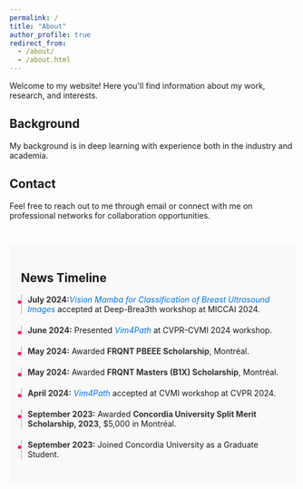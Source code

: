 ```yaml
---
permalink: /
title: "About"
author_profile: true
redirect_from: 
  - /about/
  - /about.html
---
```


<p>Welcome to my website! Here you'll find information about my work, research, and interests.</p>

<h2>Background</h2>
<p>My background is  in deep learning with experience both in the industry and academia.  </p>

<h2>Contact</h2>
<p>Feel free to reach out to me through email or connect with me on professional networks for collaboration opportunities.</p>


<style>
  .timeline li {
    padding-left: 10px;
    border-left: 2px solid #ccc;
    position: relative;
  }

  .timeline li::before {
    content: '•';
    position: absolute;
    left: -10px;
    top: 0;
    font-size: 20px;
    color: #fe0f62;
  }

  .timeline li strong {
    color: #333;
    font-weight: bold;
  }
</style>

<section id="news-timeline" style="padding: 20px; background-color: #f9f9f9; margin-top: 40px;">
  <h1>News Timeline</h1>
  <ul class="timeline" style="list-style: none; padding: 0;">
    <li style="margin-bottom: 20px;">
      <strong>July 2024:</strong><a href="/publication/2024-10-10-buvim" style="color: #0073e6; text-decoration: none;"><em>Vision Mamba for Classification of Breast Ultrasound Images</em></a> accepted at Deep-Brea3th workshop at MICCAI 2024.
    </li>
    <li style="margin-bottom: 20px;">
      <strong>June 2024:</strong> Presented <a href="/publication/2024-06-18-vim4path" style="color: #0073e6; text-decoration: none;"><em>Vim4Path</em></a> at CVPR-CVMI 2024 workshop.
    </li>
    <li style="margin-bottom: 20px;">
      <strong>May 2024:</strong> Awarded <strong>FRQNT PBEEE Scholarship</strong>, Montréal.
    </li>
    <li style="margin-bottom: 20px;">
      <strong>May 2024:</strong> Awarded <strong>FRQNT Masters (B1X) Scholarship</strong>, Montréal.
    </li>
    <li style="margin-bottom: 20px;">
      <strong>April 2024:</strong> <a href="/publication/2024-06-18-vim4path" style="color: #0073e6; text-decoration: none;"><em>Vim4Path</em></a> accepted at CVMI workshop at CVPR 2024.
    </li>
    <li style="margin-bottom: 20px;">
      <strong>September 2023:</strong> Awarded <strong>Concordia University Split Merit Scholarship, 2023</strong>, $5,000 in Montréal.
    </li>
    <li style="margin-bottom: 20px;">
      <strong>September 2023:</strong> Joined Concordia University as a Graduate Student.
    </li>
  </ul>
</section>
